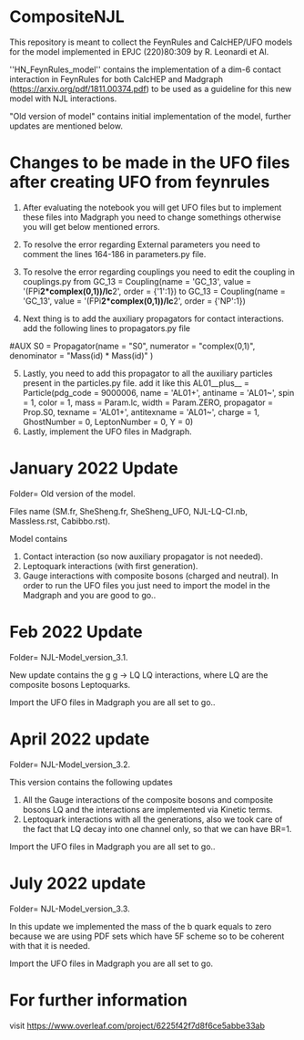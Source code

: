 # CompositeNJL

This repository is meant to collect the FeynRules and CalcHEP/UFO models for the model implemented in EPJC (220)80:309 by R. Leonardi et Al.

''HN_FeynRules_model'' contains the implementation of a dim-6 contact interaction in FeynRules for both CalcHEP and Madgraph (https://arxiv.org/pdf/1811.00374.pdf) to be used as a guideline for this new model with NJL interactions.

 "Old version of model" contains initial implementation of the model, further updates are mentioned below.
 
# Changes to be made in the UFO files after creating UFO from feynrules
1) After evaluating the notebook you will get UFO files but to implement these files into Madgraph you need to change somethings otherwise you will get below mentioned errors.
2) To resolve the error regarding External parameters you need to comment the lines 164-186 in parameters.py file.
3) To resolve the error regarding couplings you need to edit the coupling in couplings.py
from
GC_13 = Coupling(name = 'GC_13',
                 value = '(FPi**2*complex(0,1))/lc**2',
                 order = {'1':1})
to GC_13 = Coupling(name = 'GC_13',
value = '(FPi**2*complex(0,1))/lc**2',
order = {'NP':1})

4) Next thing is to add the auxiliary propagators for contact interactions. add the following lines to propagators.py file

#AUX
S0 = Propagator(name = "S0",
                numerator = "complex(0,1)",
                denominator =  "Mass(id) * Mass(id)"
               )

               
5)  Lastly, you need to add this propagator to all the auxiliary particles present in the particles.py file.
add it like this 
AL01__plus__ = Particle(pdg_code = 9000006,
                        name = 'AL01+',
                        antiname = 'AL01~',
                        spin = 1,
                        color = 1,
                        mass = Param.lc,
                        width = Param.ZERO,
                        propagator = Prop.S0,
                        texname = 'AL01+',
                        antitexname = 'AL01~',
                        charge = 1,
                        GhostNumber = 0,
                        LeptonNumber = 0,
                        Y = 0)
6) Lastly, implement the UFO files in Madgraph.

# January 2022 Update
Folder= Old version of the model.

Files name (SM.fr, SheSheng.fr, SheSheng_UFO, NJL-LQ-CI.nb, Massless.rst, Cabibbo.rst).

Model contains 
1) Contact interaction (so now auxiliary propagator is not needed).
2) Leptoquark interactions (with first generation).
3) Gauge interactions with composite bosons (charged and neutral).
In order to run the UFO files you just need to import the model in the Madgraph and you are good to go.. 



# Feb 2022 Update 
Folder= NJL-Model_version_3.1.

New update contains the g g -> LQ LQ interactions, where LQ are the composite bosons Leptoquarks. 

Import the UFO files in Madgraph you are all set to go.. 


# April 2022 update
Folder= NJL-Model_version_3.2.

This version contains the following updates

1) All the Gauge interactions of the composite bosons and composite bosons LQ and the interactions are implemented via Kinetic terms.
2) Leptoquark interactions with all the generations, also we took care of the fact that LQ decay into one channel only, so that we can have BR=1.  

Import the UFO files in Madgraph you are all set to go.. 

# July 2022 update
Folder= NJL-Model_version_3.3.

In this update we implemented the mass of the b quark equals to zero because we are using PDF sets which have 5F scheme so to be coherent with that it is needed. 

Import the UFO files in Madgraph you are all set to go.

# For further information 

visit https://www.overleaf.com/project/6225f42f7d8f6ce5abbe33ab

